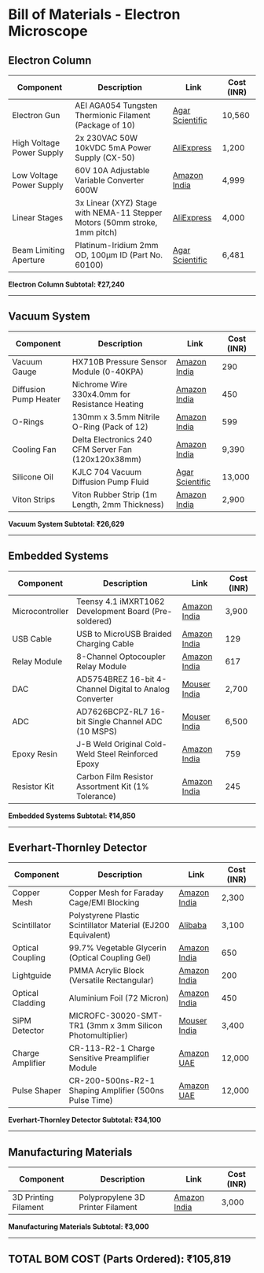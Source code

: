 # Bill of Materials - Electron Microscope

## Electron Column

| Component | Description | Link | Cost (INR) |
|-----------|-------------|------|------------|
| Electron Gun | AEI AGA054 Tungsten Thermionic Filament (Package of 10) | [Agar Scientific](https://www.agarscientific.com/agar-filaments) | 10,560 |
| High Voltage Power Supply | 2x 230VAC 50W 10kVDC 5mA Power Supply (CX-50) | [AliExpress](https://ar.aliexpress.com/item/1005003518403820.html) | 1,200 |
| Low Voltage Power Supply | 60V 10A Adjustable Variable Converter 600W | [Amazon India](https://www.amazon.in/Adjustable-05-60Volt-Variable-Converter-600Watts/dp/B0F3KJ5VNP) | 4,999 |
| Linear Stages | 3x Linear (XYZ) Stage with NEMA-11 Stepper Motors (50mm stroke, 1mm pitch) | [AliExpress](https://ar.aliexpress.com/item/1005007308081154.html) | 4,000 |
| Beam Limiting Aperture | Platinum-Iridium 2mm OD, 100μm ID (Part No. 60100) | [Agar Scientific](https://www.agarscientific.com/tem/apertures/apertures-2-0-x-0-6mm-platinum-iridium) | 6,481 |

**Electron Column Subtotal: ₹27,240**

---

## Vacuum System

| Component | Description | Link | Cost (INR) |
|-----------|-------------|------|------------|
| Vacuum Gauge | HX710B Pressure Sensor Module (0-40KPA) | [Amazon India](https://www.amazon.in/HX710B-PRESSURE-0-40KPA-SENSOR-MODULE/dp/B0B662SYNH) | 290 |
| Diffusion Pump Heater | Nichrome Wire 330x4.0mm for Resistance Heating | [Amazon India](https://www.amazon.in/Filfora-Nichrome-Resistance-Heating-330x4-0mm/dp/B0CVTR7J1D) | 450 |
| O-Rings | 130mm x 3.5mm Nitrile O-Ring (Pack of 12) | [Amazon India](https://www.amazon.in/Oring-130-3-5mm-Pack-12pc/dp/B08PTCKJ3Y) | 599 |
| Cooling Fan | Delta Electronics 240 CFM Server Fan (120x120x38mm) | [Amazon India](https://www.amazon.in/Delta-Electronics-AFB1212GHE-CF00-120x120x-connector/dp/B004X2M2GG) | 9,390 |
| Silicone Oil | KJLC 704 Vacuum Diffusion Pump Fluid | [Agar Scientific](https://www.agarscientific.com/vacuum-diffusion-pump-fluids) | 13,000 |
| Viton Strips | Viton Rubber Strip (1m Length, 2mm Thickness) | [Amazon India](https://www.amazon.in/Rubber-Strip-Length-Thickness-Backing/dp/B0BL5PBXGG) | 2,900 |

**Vacuum System Subtotal: ₹26,629**

---

## Embedded Systems

| Component | Description | Link | Cost (INR) |
|-----------|-------------|------|------------|
| Microcontroller | Teensy 4.1 iMXRT1062 Development Board (Pre-soldered) | [Amazon India](https://www.amazon.in/4-1-iMXRT1062-Development-soldered-Pre-soldered/dp/B0DP6M197Q) | 3,900 |
| USB Cable | USB to MicroUSB Braided Charging Cable | [Amazon India](https://www.amazon.in/amazon-basics-Braided-Charging-Transfer/dp/B0CH1499X7) | 129 |
| Relay Module | 8-Channel Optocoupler Relay Module | [Amazon India](https://www.amazon.in/CLUB-BOLLYWOOD-Channel-Optocoupler-Insulation/dp/B0C2PT1KRB) | 617 |
| DAC | AD5754BREZ 16-bit 4-Channel Digital to Analog Converter | [Mouser India](https://www.mouser.in/ProductDetail/Analog-Devices/AD5754BREZ?qs=NmRFExCfTkE9WVZYrblgWQ%3D%3D) | 2,700 |
| ADC | AD7626BCPZ-RL7 16-bit Single Channel ADC (10 MSPS) | [Mouser India](https://www.mouser.in/ProductDetail/Analog-Devices/AD7626BCPZ-RL7?qs=%2FtpEQrCGXCwjx1S0Wpoj8A%3D%3D) | 6,500 |
| Epoxy Resin | J-B Weld Original Cold-Weld Steel Reinforced Epoxy | [Amazon India](https://www.amazon.in/J-B-Weld-Original-Cold-Weld-Reinforced/dp/B0006O1ICE) | 759 |
| Resistor Kit | Carbon Film Resistor Assortment Kit (1% Tolerance) | [Amazon India](https://www.amazon.in/Kinds-Value-Resistor-Assortment-electronic/dp/B08WKJPY5M) | 245 |

**Embedded Systems Subtotal: ₹14,850**

---

## Everhart-Thornley Detector

| Component | Description | Link | Cost (INR) |
|-----------|-------------|------|------------|
| Copper Mesh | Copper Mesh for Faraday Cage/EMI Blocking | [Amazon India](https://www.amazon.in/Copper-Mesh-Prefect-Blocking-Eco-Friendly/dp/B08PSLHWZT/) | 2,300 |
| Scintillator | Polystyrene Plastic Scintillator Material (EJ200 Equivalent) | [Alibaba](https://www.alibaba.com/product-detail/Polystyrene-Plastic-scintillator-material-equivalent-EJ_1601298622046.html) | 3,100 |
| Optical Coupling | 99.7% Vegetable Glycerin (Optical Coupling Gel) | [Amazon India](https://www.amazon.in/Chemtex-Glycerine-Vegetable-Emulsifier-Sweetener/dp/B09KRYXW67) | 650 |
| Lightguide | PMMA Acrylic Block (Versatile Rectangular) | [Amazon India](https://www.amazon.in/UraXx-Versatile-Rectangular-Limitless-Possibilities/dp/B0CGNCHX6W) | 200 |
| Optical Cladding | Aluminium Foil (72 Micron) | [Amazon India](https://www.amazon.in/Ezee-Aluminium-Foil-72-Micron/dp/B00Y0Q073A) | 450 |
| SiPM Detector | MICROFC-30020-SMT-TR1 (3mm x 3mm Silicon Photomultiplier) | [Mouser India](https://www.mouser.in/ProductDetail/onsemi/MICROFC-30020-SMT-TR1?qs=byeeYqUIh0PslEkIwO7UpQ%3D%3D) | 3,400 |
| Charge Amplifier | CR-113-R2-1 Charge Sensitive Preamplifier Module | [Amazon UAE](https://www.amazon.ae/CR-113-R2-1-Charge-Sensitive-preamplifier-Module/dp/B07BCQSBD8) | 12,000 |
| Pulse Shaper | CR-200-500ns-R2-1 Shaping Amplifier (500ns Pulse Time) | [Amazon UAE](https://www.amazon.ae/Cremat-Inc-CR-200-500ns-R2-1-Shaping-Amplifier/dp/B07BD28Y7R) | 12,000 |

**Everhart-Thornley Detector Subtotal: ₹34,100**

---

## Manufacturing Materials

| Component | Description | Link | Cost (INR) |
|-----------|-------------|------|------------|
| 3D Printing Filament | Polypropylene 3D Printer Filament | [Amazon India](https://www.amazon.in/WOL-3D-POLYPROPYLENE-printer-Filament/dp/B08PC3BNV9) | 3,000 |

**Manufacturing Materials Subtotal: ₹3,000**

---

## **TOTAL BOM COST (Parts Ordered): ₹105,819**